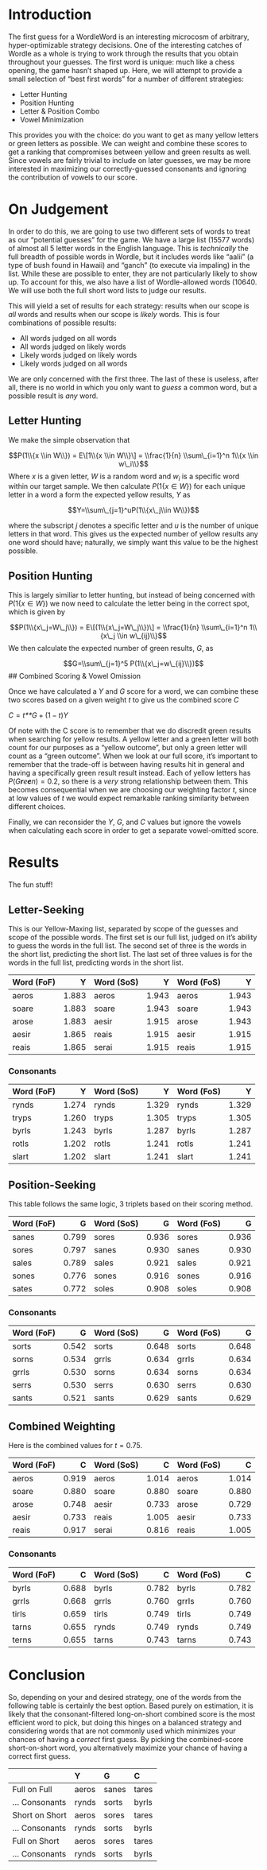 # Introduction

The first guess for a WordleWord is an interesting microcosm of
arbitrary, hyper-optimizable strategy decisions. One of the interesting
catches of Wordle as a whole is trying to work through the results that
you obtain throughout your guesses. The first word is unique: much like
a chess opening, the game hasn’t shaped up. Here, we will attempt to
provide a small selection of “best first words” for a number of
different strategies:

-   Letter Hunting
-   Position Hunting
-   Letter & Position Combo
-   Vowel Minimization

This provides you with the choice: do you want to get as many yellow
letters or green letters as possible. We can weight and combine these
scores to get a ranking that compromises between yellow and green
results as well. Since vowels are fairly trivial to include on later
guesses, we may be more interested in maximizing our correctly-guessed
consonants and ignoring the contribution of vowels to our score.

# On Judgement

In order to do this, we are going to use two different sets of words to
treat as our “potential guesses” for the game. We have a large list
(15577 words) of almost all 5 letter words in the English language. This
is *technically* the full breadth of possible words in Wordle, but it
includes words like “aalii” (a type of bush found in Hawaii) and “ganch”
(to execute via impaling) in the list. While these are possible to
enter, they are not particularly likely to show up. To account for this,
we also have a list of Wordle-allowed words (10640. We will use both the
full short word lists to judge our results.

This will yield a set of results for each strategy: results when our
scope is *all* words and results when our scope is *likely* words. This
is four combinations of possible results:

-   All words judged on all words
-   All words judged on likely words
-   Likely words judged on likely words
-   Likely words judged on all words

We are only concerned with the first three. The last of these is
useless, after all, there is no world in which you only want to *guess*
a common word, but a possible result is *any* word.

## Letter Hunting

We make the simple observation that

$$P(1\\{x \\in W\\}) = E\[1\\{x \\in W\\}\] = \\frac{1}{n} \\sum\_{i=1}^n 1\\{x \\in w\_i\\}$$
Where *x* is a given letter, *W* is a random word and *w*<sub>*i*</sub>
is a specific word within our target sample. We then calculate
*P*(1{*x* ∈ *W*}) for each unique letter in a word a form the expected
yellow results, *Y* as

$$Y=\\sum\_{j=1}^uP(1\\{x\_j\\in W\\})$$

where the subscript *j* denotes a specific letter and *u* is the number
of unique letters in that word. This gives us the expected number of
yellow results any one word should have; naturally, we simply want this
value to be the highest possible.

## Position Hunting

This is largely similiar to letter hunting, but instead of being
concerned with *P*(1{*x* ∈ *W*}) we now need to calculate the letter
being in the correct spot, which is given by

$$P(1\\{x\_j=W\_j\\}) = E\[(1\\{x\_j=W\_j\\})\] = \\frac{1}{n} \\sum\_{i=1}^n 1\\{x\_j \\in w\_{ij}\\}$$
We then calculate the expected number of green results, *G*, as

$$G=\\sum\_{j=1}^5 P(1\\{x\_j=w\_{ij}\\})$$
\#\# Combined Scoring & Vowel Omission

Once we have calculated a *Y* and *G* score for a word, we can combine
these two scores based on a given weight *t* to give us the combined
score *C*

*C* = *t**G* + (1 − *t*)*Y*

Of note with the C score is to remember that we do discredit green
results when searching for yellow results. A yellow letter and a green
letter will both count for our purposes as a “yellow outcome”, but only
a green letter will count as a “green outcome”. When we look at our full
score, it’s important to remember that the trade-off is between having
results hit in general and having a specifically green result result
instead. Each of yellow letters has *P*(*G**r**e**e**n*) = 0.2, so there
is a *very* strong relationship between them. This becomes consequential
when we are choosing our weighting factor *t*, since at low values of
*t* we would expect remarkable ranking similarity between different
choices.

Finally, we can reconsider the *Y*, *G*, and *C* values but ignore the
vowels when calculating each score in order to get a separate
vowel-omitted score.

# Results

The fun stuff!

## Letter-Seeking

This is our Yellow-Maxing list, separated by scope of the guesses and
scope of the possible words. The first set is our full list, judged on
it’s ability to guess the words in the full list. The second set of
three is the words in the short list, predicting the short list. The
last set of three values is for the words in the full list, predicting
words in the short list.

<table>
<thead>
<tr class="header">
<th style="text-align: left;">Word (FoF)</th>
<th style="text-align: right;">Y</th>
<th style="text-align: left;">Word (SoS)</th>
<th style="text-align: right;">Y</th>
<th style="text-align: left;">Word (FoS)</th>
<th style="text-align: right;">Y</th>
</tr>
</thead>
<tbody>
<tr class="odd">
<td style="text-align: left;">aeros</td>
<td style="text-align: right;">1.883</td>
<td style="text-align: left;">aeros</td>
<td style="text-align: right;">1.943</td>
<td style="text-align: left;">aeros</td>
<td style="text-align: right;">1.943</td>
</tr>
<tr class="even">
<td style="text-align: left;">soare</td>
<td style="text-align: right;">1.883</td>
<td style="text-align: left;">soare</td>
<td style="text-align: right;">1.943</td>
<td style="text-align: left;">soare</td>
<td style="text-align: right;">1.943</td>
</tr>
<tr class="odd">
<td style="text-align: left;">arose</td>
<td style="text-align: right;">1.883</td>
<td style="text-align: left;">aesir</td>
<td style="text-align: right;">1.915</td>
<td style="text-align: left;">arose</td>
<td style="text-align: right;">1.943</td>
</tr>
<tr class="even">
<td style="text-align: left;">aesir</td>
<td style="text-align: right;">1.865</td>
<td style="text-align: left;">reais</td>
<td style="text-align: right;">1.915</td>
<td style="text-align: left;">aesir</td>
<td style="text-align: right;">1.915</td>
</tr>
<tr class="odd">
<td style="text-align: left;">reais</td>
<td style="text-align: right;">1.865</td>
<td style="text-align: left;">serai</td>
<td style="text-align: right;">1.915</td>
<td style="text-align: left;">reais</td>
<td style="text-align: right;">1.915</td>
</tr>
</tbody>
</table>

### Consonants

<table>
<thead>
<tr class="header">
<th style="text-align: left;">Word (FoF)</th>
<th style="text-align: right;">Y</th>
<th style="text-align: left;">Word (SoS)</th>
<th style="text-align: right;">Y</th>
<th style="text-align: left;">Word (FoS)</th>
<th style="text-align: right;">Y</th>
</tr>
</thead>
<tbody>
<tr class="odd">
<td style="text-align: left;">rynds</td>
<td style="text-align: right;">1.274</td>
<td style="text-align: left;">rynds</td>
<td style="text-align: right;">1.329</td>
<td style="text-align: left;">rynds</td>
<td style="text-align: right;">1.329</td>
</tr>
<tr class="even">
<td style="text-align: left;">tryps</td>
<td style="text-align: right;">1.260</td>
<td style="text-align: left;">tryps</td>
<td style="text-align: right;">1.305</td>
<td style="text-align: left;">tryps</td>
<td style="text-align: right;">1.305</td>
</tr>
<tr class="odd">
<td style="text-align: left;">byrls</td>
<td style="text-align: right;">1.243</td>
<td style="text-align: left;">byrls</td>
<td style="text-align: right;">1.287</td>
<td style="text-align: left;">byrls</td>
<td style="text-align: right;">1.287</td>
</tr>
<tr class="even">
<td style="text-align: left;">rotls</td>
<td style="text-align: right;">1.202</td>
<td style="text-align: left;">rotls</td>
<td style="text-align: right;">1.241</td>
<td style="text-align: left;">rotls</td>
<td style="text-align: right;">1.241</td>
</tr>
<tr class="odd">
<td style="text-align: left;">slart</td>
<td style="text-align: right;">1.202</td>
<td style="text-align: left;">slart</td>
<td style="text-align: right;">1.241</td>
<td style="text-align: left;">slart</td>
<td style="text-align: right;">1.241</td>
</tr>
</tbody>
</table>

## Position-Seeking

This table follows the same logic, 3 triplets based on their scoring
method.

<table>
<thead>
<tr class="header">
<th style="text-align: left;">Word (FoF)</th>
<th style="text-align: right;">G</th>
<th style="text-align: left;">Word (SoS)</th>
<th style="text-align: right;">G</th>
<th style="text-align: left;">Word (FoS)</th>
<th style="text-align: right;">G</th>
</tr>
</thead>
<tbody>
<tr class="odd">
<td style="text-align: left;">sanes</td>
<td style="text-align: right;">0.799</td>
<td style="text-align: left;">sores</td>
<td style="text-align: right;">0.936</td>
<td style="text-align: left;">sores</td>
<td style="text-align: right;">0.936</td>
</tr>
<tr class="even">
<td style="text-align: left;">sores</td>
<td style="text-align: right;">0.797</td>
<td style="text-align: left;">sanes</td>
<td style="text-align: right;">0.930</td>
<td style="text-align: left;">sanes</td>
<td style="text-align: right;">0.930</td>
</tr>
<tr class="odd">
<td style="text-align: left;">sales</td>
<td style="text-align: right;">0.789</td>
<td style="text-align: left;">sales</td>
<td style="text-align: right;">0.921</td>
<td style="text-align: left;">sales</td>
<td style="text-align: right;">0.921</td>
</tr>
<tr class="even">
<td style="text-align: left;">sones</td>
<td style="text-align: right;">0.776</td>
<td style="text-align: left;">sones</td>
<td style="text-align: right;">0.916</td>
<td style="text-align: left;">sones</td>
<td style="text-align: right;">0.916</td>
</tr>
<tr class="odd">
<td style="text-align: left;">sates</td>
<td style="text-align: right;">0.772</td>
<td style="text-align: left;">soles</td>
<td style="text-align: right;">0.908</td>
<td style="text-align: left;">soles</td>
<td style="text-align: right;">0.908</td>
</tr>
</tbody>
</table>

### Consonants

<table>
<thead>
<tr class="header">
<th style="text-align: left;">Word (FoF)</th>
<th style="text-align: right;">G</th>
<th style="text-align: left;">Word (SoS)</th>
<th style="text-align: right;">G</th>
<th style="text-align: left;">Word (FoS)</th>
<th style="text-align: right;">G</th>
</tr>
</thead>
<tbody>
<tr class="odd">
<td style="text-align: left;">sorts</td>
<td style="text-align: right;">0.542</td>
<td style="text-align: left;">sorts</td>
<td style="text-align: right;">0.648</td>
<td style="text-align: left;">sorts</td>
<td style="text-align: right;">0.648</td>
</tr>
<tr class="even">
<td style="text-align: left;">sorns</td>
<td style="text-align: right;">0.534</td>
<td style="text-align: left;">grrls</td>
<td style="text-align: right;">0.634</td>
<td style="text-align: left;">grrls</td>
<td style="text-align: right;">0.634</td>
</tr>
<tr class="odd">
<td style="text-align: left;">grrls</td>
<td style="text-align: right;">0.530</td>
<td style="text-align: left;">sorns</td>
<td style="text-align: right;">0.634</td>
<td style="text-align: left;">sorns</td>
<td style="text-align: right;">0.634</td>
</tr>
<tr class="even">
<td style="text-align: left;">serrs</td>
<td style="text-align: right;">0.530</td>
<td style="text-align: left;">serrs</td>
<td style="text-align: right;">0.630</td>
<td style="text-align: left;">serrs</td>
<td style="text-align: right;">0.630</td>
</tr>
<tr class="odd">
<td style="text-align: left;">sants</td>
<td style="text-align: right;">0.521</td>
<td style="text-align: left;">sants</td>
<td style="text-align: right;">0.629</td>
<td style="text-align: left;">sants</td>
<td style="text-align: right;">0.629</td>
</tr>
</tbody>
</table>

## Combined Weighting

Here is the combined values for *t* = 0.75.

<table>
<thead>
<tr class="header">
<th style="text-align: left;">Word (FoF)</th>
<th style="text-align: right;">C</th>
<th style="text-align: left;">Word (SoS)</th>
<th style="text-align: right;">C</th>
<th style="text-align: left;">Word (FoS)</th>
<th style="text-align: right;">C</th>
</tr>
</thead>
<tbody>
<tr class="odd">
<td style="text-align: left;">aeros</td>
<td style="text-align: right;">0.919</td>
<td style="text-align: left;">aeros</td>
<td style="text-align: right;">1.014</td>
<td style="text-align: left;">aeros</td>
<td style="text-align: right;">1.014</td>
</tr>
<tr class="even">
<td style="text-align: left;">soare</td>
<td style="text-align: right;">0.880</td>
<td style="text-align: left;">soare</td>
<td style="text-align: right;">0.880</td>
<td style="text-align: left;">soare</td>
<td style="text-align: right;">0.880</td>
</tr>
<tr class="odd">
<td style="text-align: left;">arose</td>
<td style="text-align: right;">0.748</td>
<td style="text-align: left;">aesir</td>
<td style="text-align: right;">0.733</td>
<td style="text-align: left;">arose</td>
<td style="text-align: right;">0.729</td>
</tr>
<tr class="even">
<td style="text-align: left;">aesir</td>
<td style="text-align: right;">0.733</td>
<td style="text-align: left;">reais</td>
<td style="text-align: right;">1.005</td>
<td style="text-align: left;">aesir</td>
<td style="text-align: right;">0.733</td>
</tr>
<tr class="odd">
<td style="text-align: left;">reais</td>
<td style="text-align: right;">0.917</td>
<td style="text-align: left;">serai</td>
<td style="text-align: right;">0.816</td>
<td style="text-align: left;">reais</td>
<td style="text-align: right;">1.005</td>
</tr>
</tbody>
</table>

### Consonants

<table>
<thead>
<tr class="header">
<th style="text-align: left;">Word (FoF)</th>
<th style="text-align: right;">C</th>
<th style="text-align: left;">Word (SoS)</th>
<th style="text-align: right;">C</th>
<th style="text-align: left;">Word (FoS)</th>
<th style="text-align: right;">C</th>
</tr>
</thead>
<tbody>
<tr class="odd">
<td style="text-align: left;">byrls</td>
<td style="text-align: right;">0.688</td>
<td style="text-align: left;">byrls</td>
<td style="text-align: right;">0.782</td>
<td style="text-align: left;">byrls</td>
<td style="text-align: right;">0.782</td>
</tr>
<tr class="even">
<td style="text-align: left;">grrls</td>
<td style="text-align: right;">0.668</td>
<td style="text-align: left;">grrls</td>
<td style="text-align: right;">0.760</td>
<td style="text-align: left;">grrls</td>
<td style="text-align: right;">0.760</td>
</tr>
<tr class="odd">
<td style="text-align: left;">tirls</td>
<td style="text-align: right;">0.659</td>
<td style="text-align: left;">tirls</td>
<td style="text-align: right;">0.749</td>
<td style="text-align: left;">tirls</td>
<td style="text-align: right;">0.749</td>
</tr>
<tr class="even">
<td style="text-align: left;">tarns</td>
<td style="text-align: right;">0.655</td>
<td style="text-align: left;">rynds</td>
<td style="text-align: right;">0.749</td>
<td style="text-align: left;">rynds</td>
<td style="text-align: right;">0.749</td>
</tr>
<tr class="odd">
<td style="text-align: left;">terns</td>
<td style="text-align: right;">0.655</td>
<td style="text-align: left;">tarns</td>
<td style="text-align: right;">0.743</td>
<td style="text-align: left;">tarns</td>
<td style="text-align: right;">0.743</td>
</tr>
</tbody>
</table>

# Conclusion

So, depending on your and desired strategy, one of the words from the
following table is certainly the best option. Based purely on
estimation, it is likely that the consonant-filtered long-on-short
combined score is the most efficient word to pick, but doing this hinges
on a balanced strategy and considering words that are not commonly used
which minimizes your chances of having a *correct* first guess. By
picking the combined-score short-on-short word, you alternatively
maximize your chance of having a correct first guess.

<table>
<thead>
<tr class="header">
<th></th>
<th style="text-align: left;">Y</th>
<th style="text-align: left;">G</th>
<th style="text-align: left;">C</th>
</tr>
</thead>
<tbody>
<tr class="odd">
<td>Full on Full</td>
<td style="text-align: left;">aeros</td>
<td style="text-align: left;">sanes</td>
<td style="text-align: left;">tares</td>
</tr>
<tr class="even">
<td>… Consonants</td>
<td style="text-align: left;">rynds</td>
<td style="text-align: left;">sorts</td>
<td style="text-align: left;">byrls</td>
</tr>
<tr class="odd">
<td>Short on Short</td>
<td style="text-align: left;">aeros</td>
<td style="text-align: left;">sores</td>
<td style="text-align: left;">tares</td>
</tr>
<tr class="even">
<td>… Consonants</td>
<td style="text-align: left;">rynds</td>
<td style="text-align: left;">sorts</td>
<td style="text-align: left;">byrls</td>
</tr>
<tr class="odd">
<td>Full on Short</td>
<td style="text-align: left;">aeros</td>
<td style="text-align: left;">sores</td>
<td style="text-align: left;">tares</td>
</tr>
<tr class="even">
<td>… Consonants</td>
<td style="text-align: left;">rynds</td>
<td style="text-align: left;">sorts</td>
<td style="text-align: left;">byrls</td>
</tr>
</tbody>
</table>
